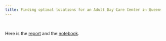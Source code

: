 ```yaml
---
title: Finding optimal locations for an Adult Day Care Center in Queens
---
```


 

Here is the
[report](https://github.com/samlip-blip/Coursera_Capstone/blob/master/CapstoneReportWeek2.pdf)
and the
[notebook](https://github.com/samlip-blip/Coursera_Capstone/blob/master/CapstoneProject-TheBattleOfNeighWeek2.ipynb).
